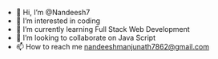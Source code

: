 - 👋 Hi, I’m @Nandeesh7
- 👀 I’m interested in coding
- 🌱 I’m currently learning Full Stack Web Development
- 💞️ I’m looking to collaborate on Java Script
- 📫 How to reach me nandeeshmanjunath7862@gmail.com

<!---
Nandeesh7/Nandeesh7 is a ✨ special ✨ repository because its `README.md` (this file) appears on your GitHub profile.
You can click the Preview link to take a look at your changes.
--->
